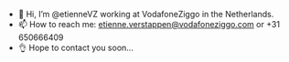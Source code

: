 - 👋 Hi, I’m @etienneVZ working at VodafoneZiggo in the Netherlands.
- 📫 How to reach me: etienne.verstappen@vodafoneziggo.com or +31 650666409
- 👌 Hope to contact you soon...

<!---
etienneVZ/etienneVZ is a ✨ special ✨ repository because its `README.md` (this file) appears on your GitHub profile.
You can click the Preview link to take a look at your changes.
--->
